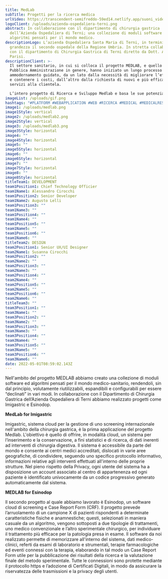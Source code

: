```yaml
---
title: MedLab
subTitle: Progetti per la ricerca medica
urlVideo: https://transcendent-semifreddo-59ed14.netlify.app/suoni_video.mp4
logoClient: /uploads/azienda-ospedaliera-terni.png
abstract: In collaborazione con il dipartimento di chirurgia gastrica
  dell’Azienda Ospedaliera di Terni; una collezione di moduli software ed
  algoritmi pensati per il mondo medico.
descriptionLogo: L’azienda Ospedaliera Santa Maria di Terni, in termini di
  grandezza il secondo ospedale della Regione Umbria. In stretta collaborazione
  con il dipartimento di Chirurgia Gastrica di Terni diretto da Dott. Amilcare
  Parisi.
descriptionClient: >-
  Il settore sanitario, in cui si colloca il progetto MEDLAB, e quello della
  Pubblica Amministrazione in genere, hanno iniziato un lungo processo di
  ammodernamento guidato, da un lato dalla necessità di migliorare l’efficienza
  e contenere i costi, dall’altro dalla richiesta di nuovi e più efficaci
  servizi alla clientela. 

  L’intero progetto di Ricerca e Sviluppo Medlab e basa le sue potenzialità di successo sulla possibilità di collezionare un’elevata quantità di dati (BigData) e di poterli organizzare e standardizzare efficientemente, così da poterli poi mettere a disposizione della comunità scientifica mondiale.
imageList: /uploads/gif.png
hashtags: "#PLATFORM #WEBAPPLICATION #WEB #RICERCA #MEDICAL #MEDICALRESEARCH #BIGDATA "
image1: /uploads/medlab.png
image1Style: vertical
image2: /uploads/medlab2.png
image2Style: vertical
image3: /uploads/medlab3.png
image3Style: horizontal
image4: ""
image4Style: horizontal
image5: ""
image5Style: horizontal
image6: ""
image6Style: horizontal
image7: ""
image7Style: horizontal
image8: ""
image8Style: horizontal
titleTeam1: DEVELOPMENT
team1Position1: Chief Technology Officier
team1Name1: Alessandro Cirocchi
team1Position2: Senior Developer
team1Name2: Augusto Lelli
team1Position3: ""
team1Name3: ""
team1Position4: ""
team1Name4: ""
team1Position5: ""
team1Name5: ""
team1Position6: ""
team1Name6: ""
titleTeam2: DESIGN
team2Position1: Senior UX/UI Designer
team2Name1: Susanna Cirocchi
team2Position2: ""
team2Name2: ""
team2Position3: ""
team2Name3: ""
team2Position4: ""
team2Name4: ""
team2Position5: ""
team2Name5: ""
team2Position6: ""
team2Name6: ""
titleTeam3: ""
team3Position1: ""
team3Name1: ""
team3Position2: ""
team3Name2: ""
team3Position3: ""
team3Name3: ""
team3Position4: ""
team3Name4: ""
team3Position5: ""
team3Name5: ""
team3Position6: ""
team3Name6: ""
date: 2022-05-01T08:59:02.143Z
---
```

Nell'ambito del progetto MEDLAB abbiamo creato una collezione di moduli software ed algoritmi pensati per il mondo medico-sanitario, rendendoli, sin dal principio, volutamente riutilizzabili, espandibili e configurabili per essere “declinati” in vari modi.
In collaborazione con il Dipartimento di Chirurgia Gastrica dell’Azienda Ospedaliera di Terni abbiamo realizzato progetti come Imigastric e Esinodop.

**MedLab for Imigastric**

Imigastric, sistema cloud per la gestione di uno screening internazionale nell'ambito della chirurgia gastrica, è la prima applicazione del progetto Medlab. L'obiettivo è quello di offrire, in modalità cloud, un sistema per l’inserimento e la conservazione, a fini statistici e di ricerca, di dati inerenti ad interventi di chirurgia digestiva. Il sistema è accessibile da parte del mondo e consente ai centri medici accreditati, dislocati in varie aree geografiche, di condividere, seguendo uno specifico protocollo informativo, informazioni relative agli interventi effettuati all'interno delle proprie strutture. Nel pieno rispetto della Privacy, ogni utente del sistema ha a disposizione un account associato al centro di appartenenza ed ogni paziente è identificato univocamente da un codice progressivo generato automaticamente dal sistema.

**MEDLAB for Esinodop**

Il secondo progetto al quale abbiamo lavorato è Esinodop, un software cloud di screening e Case Report Form (CRF). Il progetto prevede l’arruolamento di un campione X di pazienti rispondenti a determinate caratteristiche fisiche e anamnestiche; questi, selezionati in maniera casuale da un algoritmo, vengono sottoposti a due tipologie di trattamenti, uno medico convenzionale e l’altro sperimentale chirurgico, per individuare il trattamento più efficace per la patologia presa in esame. Il software da noi realizzato permette di memorizzare all'interno del sistema, dati medico-clinici, referti da esami di laboratorio e strumentali, terapie farmacologiche ed eventi connessi con la terapia, elaborando in tal modo un Case Report Form utile per la pubblicazione dei risultati della ricerca e la valutazione finale del metodo sperimentale. Tutte le connessioni sono protette mediante il protocollo https e l’adozione di Certificati Digitali, in modo da assicurare la riservatezza delle trasmissioni e la privacy degli utenti.